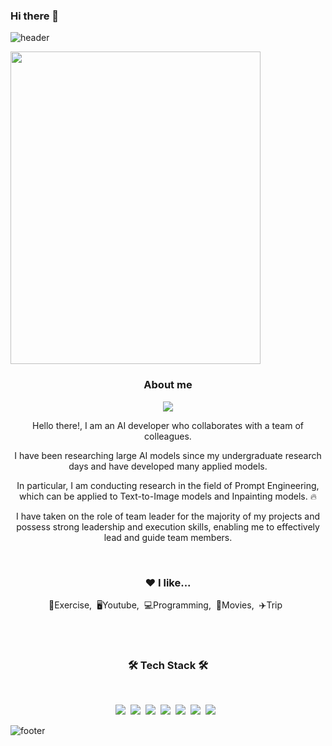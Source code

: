 ### Hi there 👋
![header](https://capsule-render.vercel.app/api?type=waving&color=auto&height=300&section=header&text=Seunghun%20Lee&fontSize=90)

<img src="https://github.com/16SeungHun/16SeungHun/assets/79971467/9e5367de-71c6-4684-8f87-29a8454da027.png" width="400" height="500"/>

<h3 align="center"><b>About me</b></h3>
<p align="center"><a href="https://www.notion.so/Fully-Connected-AI-1-7051d72076c74e4890fd4b49d1989a47" target="_blank"><img src="https://img.shields.io/badge/BLOG-EA4AAA?style=flat&logo=GitHub Sponsors&logoColor=white"/></a></p>

<p align="center">Hello there!, I am an AI developer who collaborates with a team of colleagues.</p>
<p align="center">I have been researching large AI models since my undergraduate research days and have developed many applied models.</p>
<p align="center">In particular, I am conducting research in the field of Prompt Engineering, which can be applied to Text-to-Image models and Inpainting models. 🔥</p>
<p align="center">I have taken on the role of team leader for the majority of my projects and possess strong leadership and execution skills, enabling me to effectively lead and guide team members.</p>

<br>

<h3 align="center">❤️ I like...</h3>
<p align="center">💪Exercise,&nbsp;&nbsp;🖥Youtube,&nbsp;&nbsp;💻Programming,&nbsp;&nbsp;🎥Movies,&nbsp;&nbsp;✈️Trip&nbsp;&nbsp;</p>

<br>
<br>

<h3 align="center"><b>🛠 Tech Stack 🛠</b></h3>
</br>
<p align="center">
<img src="https://img.shields.io/badge/Android-green?style=flat-square&logo=Android&logoColor=white"/></a>&nbsp 
<img src="https://img.shields.io/badge/Python-blue?style=flat-square&logo=Python&logoColor=white"/></a>&nbsp 
<img src="https://img.shields.io/badge/C-AFEEEE?style=flat-square&logo=C&logoColor=white"/></a>&nbsp 
<img src="https://img.shields.io/badge/Kotlin-F48E00?style=flat-square&logo=Kotlin&logoColor=white"/></a>&nbsp
<img src="https://img.shields.io/badge/HTML-orange?style=flat-square&logo=HTML&logoColor=white"/></a>&nbsp
<img src="https://img.shields.io/badge/Javascript-yellow?style=flat-square&logo=Javascript&logoColor=white"/></a>&nbsp 
<img src="https://img.shields.io/badge/CSS3-1572B6?style=flat-square&logo=CSS3&logoColor=white"/></a> &nbsp

![footer](https://capsule-render.vercel.app/api?type=waving&color=auto&height=100&section=footer)

<!--
**16SeungHun/16SeungHun** is a ✨ _special_ ✨ repository because its `README.md` (this file) appears on your GitHub profile.

Here are some ideas to get you started:

- 🔭 I’m currently working on ...
- 🌱 I’m currently learning ...
- 👯 I’m looking to collaborate on ...
- 🤔 I’m looking for help with ...
- 💬 Ask me about ...
- 📫 How to reach me: ...
- 😄 Pronouns: ...
- ⚡ Fun fact: ...
-->
